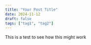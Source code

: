 ```yaml
---
title: "Your Post Title"
date: 2024-11-12
draft: false
tags: ["tag1", "tag2"]
---
```



This is a test to see how this might work